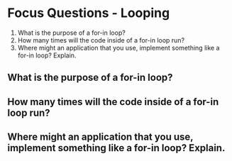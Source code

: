 # Focus Questions - Looping

1. What is the purpose of a for-in loop?
2. How many times will the code inside of a for-in loop run?
3. Where might an application that you use, implement something like a for-in loop? Explain.

## What is the purpose of a for-in loop?


## How many times will the code inside of a for-in loop run?


## Where might an application that you use, implement something like a for-in loop? Explain.
